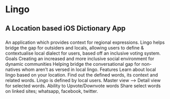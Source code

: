 # Lingo
## A Location based iOS Dictionary App

### 
An application which provides context for regional expressions.
Lingo helps bridge the gap for outsiders and locals, allowing users to define & contextualise local dialect for users, based off an inclusive voting system.
Goals
Creating an increased and more inclusive social environment for dynamic communities Helping bridge the conversational gap for non-natives whom aren’t as versed in local lingo.
Features
Learn about local lingo based on your location. Find out the defined words, its context and related words. Lingo is defined by local users.
Master view --> Detail view for selected words.
Ability to Upvote/Downvote words Share select words on linked sites; whatsapp, facebook, twitter.
